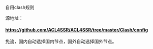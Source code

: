 自用clash规则

源地址：
#### https://github.com/ACL4SSR/ACL4SSR/tree/master/Clash/config

免流，国内自动选择国内节点，国外自动选择国外节点。
